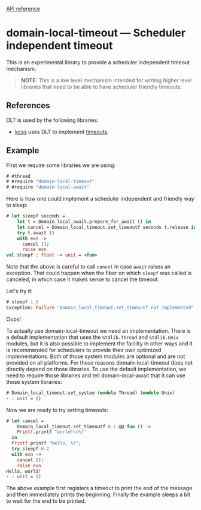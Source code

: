 [API reference](https://ocaml-multicore.github.io/domain-local-timeout/doc/domain-local-timeout/Domain_local_timeout/index.html)

# **domain-local-timeout** &mdash; Scheduler independent timeout

This is an experimental library to provide a scheduler independent timeout
mechanism.

> **NOTE**: This is a low level mechanism intended for writing higher level
> libraries that need to be able to have scheduler friendly timeouts.

## References

DLT is used by the following libraries:

- [kcas](https://github.com/ocaml-multicore/kcas) uses DLT to implement
  [timeouts](https://github.com/ocaml-multicore/kcas/#timeouts).

## Example

First we require some libraries we are using:

```ocaml
# #thread
# #require "domain-local-timeout"
# #require "domain-local-await"
```

Here is how one could implement a scheduler independent and friendly way to
sleep:

```ocaml
# let sleepf seconds =
    let t = Domain_local_await.prepare_for_await () in
    let cancel = Domain_local_timeout.set_timeoutf seconds t.release in
    try t.await ()
    with exn ->
      cancel ();
      raise exn
val sleepf : float -> unit = <fun>
```

Note that the above is careful to call `cancel` in case `await` raises an
exception. That could happen when the fiber on which `sleepf` was called is
canceled, in which case it makes sense to cancel the timeout.

Let's try it:

```ocaml
# sleepf 1.0
Exception: Failure "Domain_local_timeout.set_timeoutf not implemented".
```

Oops!

To actually use domain-local-timeout we need an implementation. There is a
default implementation that uses the `Stdlib.Thread` and `Stdlib.Unix` modules,
but it is also possible to implement the facility in other ways and it is
recommended for schedulers to provide their own optimized implementations. Both
of those system modules are optional and are not provided on all platforms. For
these reasons domain-local-timeout does not directly depend on those libraries.
To use the default implementation, we need to require those libraries and tell
domain-local-await that it can use those system libraries:

```ocaml
# Domain_local_timeout.set_system (module Thread) (module Unix)
- : unit = ()
```

Now we are ready to try setting timeouts:

```ocaml
# let cancel =
    Domain_local_timeout.set_timeoutf 0.1 @@ fun () ->
    Printf.printf "world!\n%!"
  in
  Printf.printf "Hello, %!";
  try sleepf 0.2
  with exn ->
    cancel ();
    raise exn
Hello, world!
- : unit = ()
```

The above example first registers a timeout to print the end of the message and
then immediately prints the beginning. Finally the example sleeps a bit to wait
for the end to be printed.
